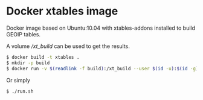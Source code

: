 # Docker xtables image

Docker image based on Ubuntu:10.04 with xtables-addons installed to build GEOIP tables.

A volume */xt_build* can be used to get the results.

```bash
$ docker build -t xtables .
$ mkdir -p build
$ docker run -v $(readlink -f build):/xt_build --user $(id -u):$(id -g) xtables
```

Or simply

```
$ ./run.sh
```
